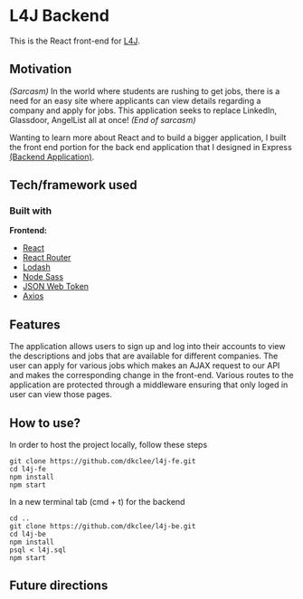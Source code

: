 # L4J Backend

This is the React front-end for [L4J](http://l4j.demo.dkclee.com/).

## Motivation
<!-- A short description of the motivation behind the creation and maintenance of the project. This should explain **why** the project exists. -->
*(Sarcasm)* In the world where students are rushing to get jobs, there is a need for
an easy site where applicants can view details regarding a company and 
apply for jobs. This application seeks to replace LinkedIn, Glassdoor, AngelList
all at once! *(End of sarcasm)* 

Wanting to learn more about React and to build a bigger application, I built 
the front end portion for the back end application that I designed in Express 
[(Backend Application)](https://github.com/d-lee84/l4j-be). 

<!-- ## Build status
Build status of continus integration i.e. travis, appveyor etc. Ex. - 

[![Build Status](https://travis-ci.org/akashnimare/foco.svg?branch=master)](https://travis-ci.org/akashnimare/foco)
[![Windows Build Status](https://ci.appveyor.com/api/projects/status/github/akashnimare/foco?branch=master&svg=true)](https://ci.appveyor.com/project/akashnimare/foco/branch/master)

## Code style
If you're using any code style like xo, standard etc. That will help others while contributing to your project. Ex. -

[![js-standard-style](https://img.shields.io/badge/code%20style-standard-brightgreen.svg?style=flat)](https://github.com/feross/standard)
 
## Screenshots
Include logo/demo screenshot etc. -->

## Tech/framework used

### Built with
<b>Frontend:</b>
- [React](https://reactjs.org/)
- [React Router](https://reactrouter.com/web/guides/quick-start)
- [Lodash](https://lodash.com/)
- [Node Sass](https://github.com/sass/node-sass)
- [JSON Web Token](https://github.com/auth0/node-jsonwebtoken)
- [Axios](https://github.com/axios/axios)

## Features
The application allows users to sign up and log into their accounts to 
view the descriptions and jobs that are available for different companies. 
The user can apply for various jobs which makes an AJAX request to our 
API and makes the corresponding change in the front-end. Various routes 
to the application are protected through a middleware ensuring that only 
loged in user can view those pages. 

## How to use?
In order to host the project locally, follow these steps

    git clone https://github.com/dkclee/l4j-fe.git
    cd l4j-fe
    npm install
    npm start
    
In a new terminal tab (cmd + t) for the backend
    
    cd ..
    git clone https://github.com/dkclee/l4j-be.git
    cd l4j-be
    npm install
    psql < l4j.sql
    npm start



## Future directions


<!-- 

## Code Example
Show what the library does as concisely as possible, developers should be able to figure out **how** your project solves their problem by looking at the code example. Make sure the API you are showing off is obvious, and that your code is short and concise.

## Installation
Provide step by step series of examples and explanations about how to get a development env running.

## API Reference

Depending on the size of the project, if it is small and simple enough the reference docs can be added to the README. For medium size to larger projects it is important to at least provide a link to where the API reference docs live.

## Tests
Describe and show how to run the tests with code examples.

## Contribute

Let people know how they can contribute into your project. A [contributing guideline](https://github.com/zulip/zulip-electron/blob/master/CONTRIBUTING.md) will be a big plus.

## Credits
Give proper credits. This could be a link to any repo which inspired you to build this project, any blogposts or links to people who contrbuted in this project. 

#### Anything else that seems useful

## License
A short snippet describing the license (MIT, Apache etc)

MIT © [Yourname]() -->